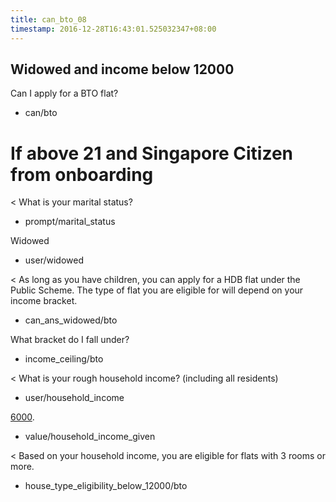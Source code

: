 ```yaml
---
title: can_bto_08
timestamp: 2016-12-28T16:43:01.525032347+08:00
---
```

## Widowed and income below 12000

Can I apply for a BTO flat?
* can/bto

# If above 21 and Singapore Citizen from onboarding
< What is your marital status?
* prompt/marital_status

Widowed
* user/widowed

< As long as you have children, you can apply for a HDB flat under the Public Scheme. The type of flat you are eligible for will depend on your income bracket.
* can_ans_widowed/bto

What bracket do I fall under?
* income_ceiling/bto

< What is your rough household income? (including all residents)
* user/household_income

[6000](household_income).
* value/household_income_given

< Based on your household income, you are eligible for flats with 3 rooms or more.
* house_type_eligibility_below_12000/bto
